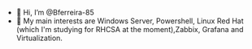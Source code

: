- 👋 Hi, I’m @Bferreira-85
- 👀 My main interests are Windows Server, Powershell, Linux Red Hat (which I'm studying for RHCSA at the moment),Zabbix, Grafana and Virtualization.


<!---
Bferreira-85/Bferreira-85 is a ✨ special ✨ repository because its `README.md` (this file) appears on your GitHub profile.
You can click the Preview link to take a look at your changes.
--->
